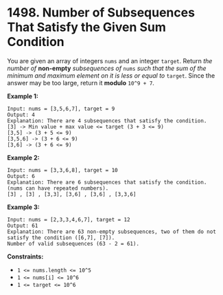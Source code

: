 # 1498. Number of Subsequences That Satisfy the Given Sum Condition
You are given an array of integers `nums` and an integer `target`. Return *the number of* **non-empty** *subsequences of* `nums` *such that the sum of the minimum and maximum element on it is less or equal to* `target`. Since the answer may be too large, return it **modulo** `10^9 + 7`.

**Example 1:**
```
Input: nums = [3,5,6,7], target = 9
Output: 4
Explanation: There are 4 subsequences that satisfy the condition.
[3] -> Min value + max value <= target (3 + 3 <= 9)
[3,5] -> (3 + 5 <= 9)
[3,5,6] -> (3 + 6 <= 9)
[3,6] -> (3 + 6 <= 9)
```

**Example 2:**
```
Input: nums = [3,3,6,8], target = 10
Output: 6
Explanation: There are 6 subsequences that satisfy the condition. (nums can have repeated numbers).
[3] , [3] , [3,3], [3,6] , [3,6] , [3,3,6]
```

**Example 3:**
```
Input: nums = [2,3,3,4,6,7], target = 12
Output: 61
Explanation: There are 63 non-empty subsequences, two of them do not satisfy the condition ([6,7], [7]).
Number of valid subsequences (63 - 2 = 61).
```

**Constraints:**
- `1 <= nums.length <= 10^5`
- `1 <= nums[i] <= 10^6`
- `1 <= target <= 10^6`
